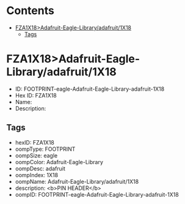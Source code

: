 



Contents
========

* [FZA1X18>Adafruit-Eagle-Library/adafruit/1X18](#fza1x18adafruit-eagle-libraryadafruit1x18)
	* [Tags](#tags)

# FZA1X18>Adafruit-Eagle-Library/adafruit/1X18

- ID: FOOTPRINT-eagle-Adafruit-Eagle-Library-adafruit-1X18
- Hex ID: FZA1X18
- Name: 
- Description: 

## Tags

- hexID: FZA1X18
- oompType: FOOTPRINT
- oompSize: eagle
- oompColor: Adafruit-Eagle-Library
- oompDesc: adafruit
- oompIndex: 1X18
- oompName: Adafruit-Eagle-Library/adafruit/1X18
- description: &lt;b&gt;PIN HEADER&lt;/b&gt;
- oompID: FOOTPRINT-eagle-Adafruit-Eagle-Library-adafruit-1X18
